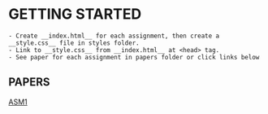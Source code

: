 # GETTING STARTED

    - Create __index.html__ for each assignment, then create a __style.css__ file in styles folder.
    - Link to __style.css__ from __index.html__ at <head> tag.
    - See paper for each assignment in papers folder or click links below

## PAPERS

[ASM1](https://www.facebook.com/groups/courseraandudemyvietnamese/permalink/916950616671718/)
